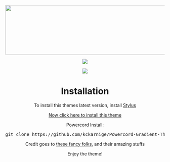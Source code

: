 <p align="center"><a href="https://kckarnige.github.io/Discord-Gradient-Theme"><img width="600" height="157" src="https://kckarnige.github.io/Discord-Gradient-Theme/banner.png"></a></p>

<p align="center"><img src="https://kckarnige.github.io/Discord-Gradient-Theme/previewimg.png"></p>
<p align="center"><img src="https://kckarnige.github.io/Discord-Gradient-Theme/previewloading.png"></p>

<h1 align="center">Installation</h1>
<p align="center">To install this themes latest version, install <a href="https://chrome.google.com/webstore/detail/stylus/clngdbkpkpeebahjckkjfobafhncgmne/related">Stylus</a></p>
<p align="center"><a href="https://kckarnige.github.io/Discord-Gradient-Theme/index.user.css" target="_blank" rel="noopener noreferrer">Now click here to install this theme</a></p>
<p align="center">Powercord Install: <pre>git clone https://github.com/kckarnige/Powercord-Gradient-Theme.git</pre></p>
<p align="center">Credit goes to <a href="https://github.com/kckarnige/Discord-Gradient-Theme/blob/main/CREDITS.md">these fancy folks</a>, and their amazing stuffs</p>

<p align="center">Enjoy the theme!</p>
